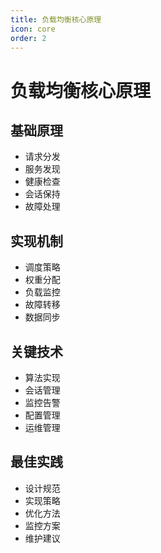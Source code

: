 ```yaml
---
title: 负载均衡核心原理
icon: core
order: 2
---
```


# 负载均衡核心原理

## 基础原理
- 请求分发
- 服务发现
- 健康检查
- 会话保持
- 故障处理

## 实现机制
- 调度策略
- 权重分配
- 负载监控
- 故障转移
- 数据同步

## 关键技术
- 算法实现
- 会话管理
- 监控告警
- 配置管理
- 运维管理

## 最佳实践
- 设计规范
- 实现策略
- 优化方法
- 监控方案
- 维护建议
